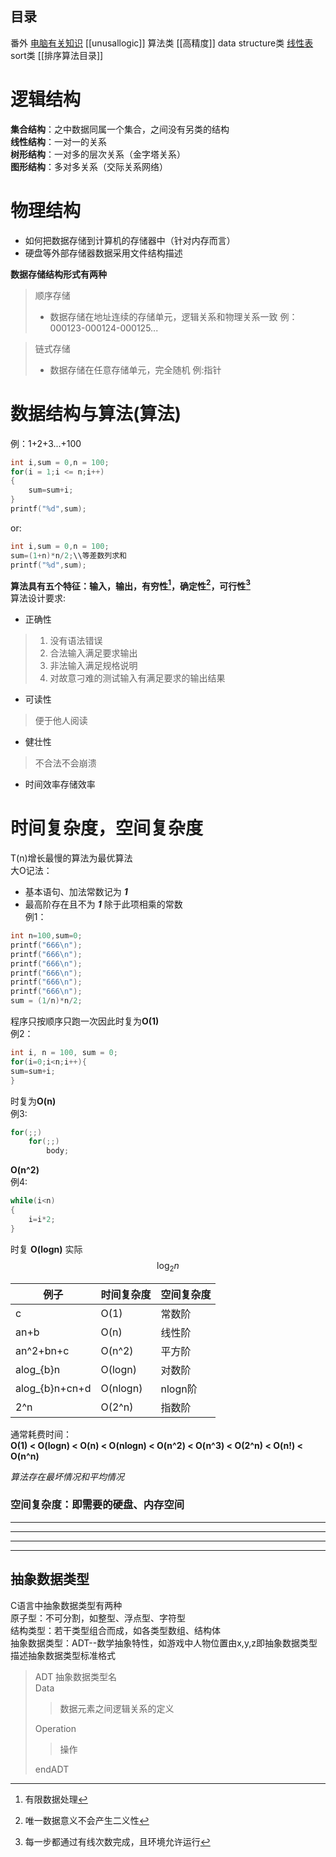 ## 目录
番外
[电脑有关知识](computerknowledge)
[[unusallogic]]
算法类
[[高精度]]
data structure类
[线性表](线性表.md)
sort类
[[排序算法目录]]

逻辑结构
===
__集合结构__：之中数据同属一个集合，之间没有另类的结构  
__线性结构__：一对一的关系  
__树形结构__：一对多的层次关系（金字塔关系）  
__图形结构__：多对多关系（交际关系网络）  
 
物理结构  
===  
* 如何把数据存储到计算机的存储器中（针对内存而言）  
* 硬盘等外部存储器数据采用文件结构描述   

**数据存储结构形式有两种** 
>顺序存储  
>* 数据存储在地址连续的存储单元，逻辑关系和物理关系一致    例：000123-000124-000125...   

>链式存储  
>* 数据存储在任意存储单元，完全随机 例:指针  

数据结构与算法(算法)  
===  
例：1+2+3...+100  
```c
int i,sum = 0,n = 100;
for(i = 1;i <= n;i++)
{
    sum=sum+i;
} 
printf("%d",sum);
```  
or:
```c
int i,sum = 0,n = 100;
sum=(1+n)*n/2;\\等差数列求和
printf("%d",sum);
```  
**算法具有五个特征：输入，输出，有穷性[^有限数据]，确定性[^唯一]，可行性[^环境可行]**  
算法设计要求:  
*  正确性
>1. 没有语法错误
>2. 合法输入满足要求输出
>3. 非法输入满足规格说明
>4. 对故意刁难的测试输入有满足要求的输出结果  

* 可读性  
>便于他人阅读  
* 健壮性  
>不合法不会崩溃  
* 时间效率存储效率

[^有限数据]:有限数据处理  
[^唯一]:唯一数据意义不会产生二义性  
[^环境可行]:每一步都通过有线次数完成，且环境允许运行    

时间复杂度，空间复杂度
===  
T(n)增长最慢的算法为最优算法  
大O记法：  
* 基本语句、加法常数记为 ***1***  
* 最高阶存在且不为 ***1*** 除于此项相乘的常数  
例1：
```c
int n=100,sum=0;
printf("666\n");
printf("666\n");
printf("666\n");
printf("666\n");
printf("666\n");
printf("666\n");
sum = (1/n)*n/2;  
```  
程序只按顺序只跑一次因此时复为**O(1)**  
例2：
```c
int i, n = 100, sum = 0;
for(i=0;i<n;i++){
sum=sum+i;
}
```  
时复为**O(n)**  
例3:
```c
for(;;)
    for(;;)
        body;
```
**O(n^2)**  
例4:
```c
while(i<n)
{
    i=i*2;
}
```
时复 **O(logn)** 实际 $$\log_{2}n$$  

| 例子 |时间复杂度 |空间复杂度|  
|---|---|---|
| c  | O(1)  |  常数阶   |  
|  an+b |  O(n)  |   线性阶   |  
| an^2+bn+c|O(n^2)|   平方阶|
|alog_{b}n|O(logn)| 对数阶|
|alog_{b}n+cn+d|O(nlogn)|nlogn阶|
|2^n|O(2^n)|指数阶|  

通常耗费时间：  
**O(1) < O(logn) < O(n) < O(nlogn) < O(n^2) < O(n^3) < O(2^n) < O(n!) < O(n^n)**  

*算法存在最坏情况和平均情况*  

### 空间复杂度：即需要的硬盘、内存空间
---
---
---
---
## 抽象数据类型  
C语言中抽象数据类型有两种  
原子型：不可分割，如整型、浮点型、字符型  
结构类型：若干类型组合而成，如各类型数组、结构体  
抽象数据类型：ADT--数学抽象特性，如游戏中人物位置由x,y,z即抽象数据类型  
描述抽象数据类型标准格式  
>ADT 抽象数据类型名  
Data  
>>数据元素之间逻辑关系的定义  
>
>Operation
>>操作  
>
>endADT  

